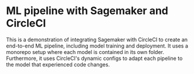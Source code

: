# ML pipeline with Sagemaker and CircleCI

This is a demonstration of integrating Sagemaker with CircleCI to create an end-to-end ML pipeline, including model training and deployment. It uses a monorepo setup where each model is contained in its own folder. Furthermore, it uses CircleCI's dynamic configs to adapt each pipeline to the model that experienced code changes.
